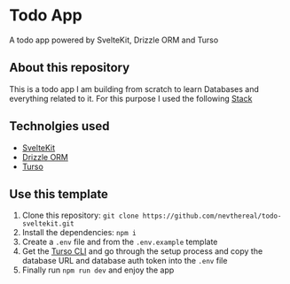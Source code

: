 # Todo App

A todo app powered by SvelteKit, Drizzle ORM and Turso

## About this repository

This is a todo app I am building from scratch to learn Databases and everything related to it. For this purpose I used the following [Stack](#technolgies-used)

## Technolgies used

- [SvelteKit](https://kit.svelte.dev/)
- [Drizzle ORM](https://orm.drizzle.team)
- [Turso](https://turso.tech)

## Use this template

1. Clone this repository: `git clone https://github.com/nevthereal/todo-sveltekit.git`
2. Install the dependencies: `npm i`
3. Create a `.env` file and from the `.env.example` template
4. Get the [Turso CLI](https://docs.turso.tech/reference/turso-cli) and go through the setup process and copy the database URL and database auth token into the `.env` file
5. Finally run `npm run dev` and enjoy the app
